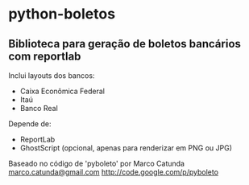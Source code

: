 # python-boletos

## Biblioteca para geração de boletos bancários com reportlab

Inclui layouts dos bancos:
- Caixa Econômica Federal
- Itaú
- Banco Real

Depende de:
- ReportLab
- GhostScript (opcional, apenas para renderizar em PNG ou JPG)

Baseado no código de 'pyboleto' por Marco Catunda <marco.catunda@gmail.com>
http://code.google.com/p/pyboleto
